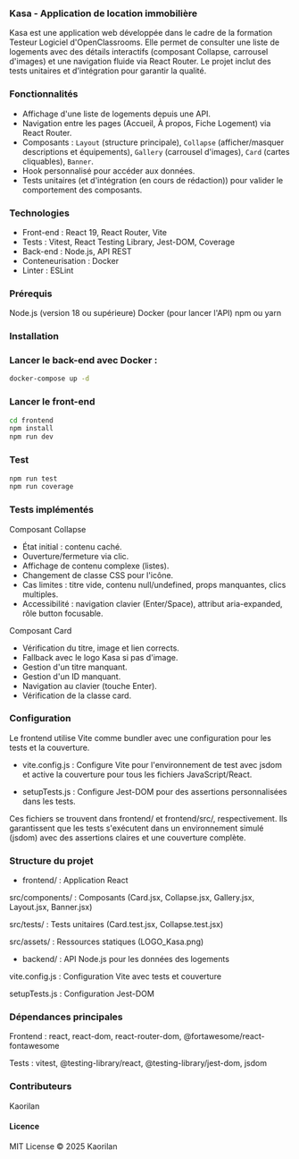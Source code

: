 ### Kasa - Application de location immobilière
Kasa est une application web développée dans le cadre de la formation Testeur Logiciel d'OpenClassrooms. Elle permet de consulter une liste de logements avec des détails interactifs (composant Collapse, carrousel d'images) et une navigation fluide via React Router. Le projet inclut des tests unitaires et d'intégration pour garantir la qualité.


### Fonctionnalités

- Affichage d'une liste de logements depuis une API.
- Navigation entre les pages (Accueil, À propos, Fiche Logement) via React Router.
- Composants : `Layout` (structure principale), `Collapse` (afficher/masquer descriptions et équipements), `Gallery` (carrousel d'images), `Card` (cartes cliquables), `Banner`.
- Hook personnalisé pour accéder aux données.
- Tests unitaires (et d'intégration (en cours de rédaction)) pour valider le comportement des composants.

### Technologies

- Front-end : React 19, React Router, Vite
- Tests : Vitest, React Testing Library, Jest-DOM, Coverage
- Back-end : Node.js, API REST
- Conteneurisation : Docker
- Linter : ESLint

### Prérequis

Node.js (version 18 ou supérieure)
Docker (pour lancer l'API)
npm ou yarn

### Installation


### Lancer le back-end avec Docker :
```bash
docker-compose up -d
```

### Lancer le front-end
```bash
cd frontend
npm install
npm run dev
```

### Test
```bash
npm run test
npm run coverage
```


### Tests implémentés

Composant Collapse

- État initial : contenu caché.
- Ouverture/fermeture via clic.
- Affichage de contenu complexe (listes).
- Changement de classe CSS pour l'icône.
- Cas limites : titre vide, contenu null/undefined, props manquantes, clics multiples.
- Accessibilité : navigation clavier (Enter/Space), attribut aria-expanded, rôle button focusable.

Composant Card

- Vérification du titre, image et lien corrects.
- Fallback avec le logo Kasa si pas d'image.
- Gestion d'un titre manquant.
- Gestion d'un ID manquant.
- Navigation au clavier (touche Enter).
- Vérification de la classe card.

### Configuration

Le frontend utilise Vite comme bundler avec une configuration pour les tests et la couverture.

- vite.config.js : Configure Vite pour l'environnement de test avec jsdom et active la couverture pour tous les fichiers JavaScript/React.

- setupTests.js : Configure Jest-DOM pour des assertions personnalisées dans les tests.

Ces fichiers se trouvent dans frontend/ et frontend/src/, respectivement. Ils garantissent que les tests s'exécutent dans un environnement simulé (jsdom) avec des assertions claires et une couverture complète.


### Structure du projet

- frontend/ : Application React

src/components/ : Composants (Card.jsx, Collapse.jsx, Gallery.jsx, Layout.jsx, Banner.jsx)

src/tests/ : Tests unitaires (Card.test.jsx, Collapse.test.jsx)

src/assets/ : Ressources statiques (LOGO_Kasa.png)


- backend/ : API Node.js pour les données des logements

vite.config.js : Configuration Vite avec tests et couverture

setupTests.js : Configuration Jest-DOM

### Dépendances principales

Frontend : react, react-dom, react-router-dom, @fortawesome/react-fontawesome

Tests : vitest, @testing-library/react, @testing-library/jest-dom, jsdom

### Contributeurs

Kaorilan

#### Licence
MIT License © 2025 Kaorilan